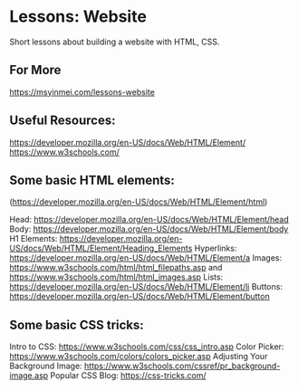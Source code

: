 # Lessons: Website
Short lessons about building a website with HTML, CSS. 

## For More
https://msyinmei.com/lessons-website

## Useful Resources:
https://developer.mozilla.org/en-US/docs/Web/HTML/Element/
https://www.w3schools.com/ 

## Some basic HTML elements:
(https://developer.mozilla.org/en-US/docs/Web/HTML/Element/html)

Head: https://developer.mozilla.org/en-US/docs/Web/HTML/Element/head
Body: https://developer.mozilla.org/en-US/docs/Web/HTML/Element/body
H1 Elements: https://developer.mozilla.org/en-US/docs/Web/HTML/Element/Heading_Elements
Hyperlinks: https://developer.mozilla.org/en-US/docs/Web/HTML/Element/a
Images: https://www.w3schools.com/html/html_filepaths.asp and https://www.w3schools.com/html/html_images.asp
Lists: https://developer.mozilla.org/en-US/docs/Web/HTML/Element/li
Buttons: https://developer.mozilla.org/en-US/docs/Web/HTML/Element/button

## Some basic CSS tricks:
Intro to CSS: https://www.w3schools.com/css/css_intro.asp
Color Picker: https://www.w3schools.com/colors/colors_picker.asp
Adjusting Your Background Image: https://www.w3schools.com/cssref/pr_background-image.asp
Popular CSS Blog: https://css-tricks.com/
